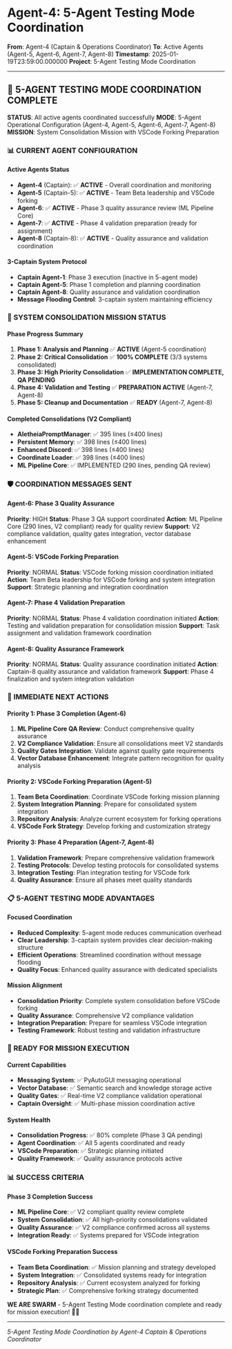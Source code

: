 # Agent-4: 5-Agent Testing Mode Coordination

**From**: Agent-4 (Captain & Operations Coordinator)
**To**: Active Agents (Agent-5, Agent-6, Agent-7, Agent-8)
**Timestamp**: 2025-01-19T23:59:00.000000
**Project**: 5-Agent Testing Mode Coordination

---

## 🎯 **5-AGENT TESTING MODE COORDINATION COMPLETE**

**STATUS**: All active agents coordinated successfully
**MODE**: 5-Agent Operational Configuration (Agent-4, Agent-5, Agent-6, Agent-7, Agent-8)
**MISSION**: System Consolidation Mission with VSCode Forking Preparation

### **📊 CURRENT AGENT CONFIGURATION**

#### **Active Agents Status**
- **Agent-4** (Captain): ✅ **ACTIVE** - Overall coordination and monitoring
- **Agent-5** (Captain-5): ✅ **ACTIVE** - Team Beta leadership and VSCode forking
- **Agent-6**: ✅ **ACTIVE** - Phase 3 quality assurance review (ML Pipeline Core)
- **Agent-7**: ✅ **ACTIVE** - Phase 4 validation preparation (ready for assignment)
- **Agent-8** (Captain-8): ✅ **ACTIVE** - Quality assurance and validation coordination

#### **3-Captain System Protocol**
- **Captain Agent-1**: Phase 3 execution (inactive in 5-agent mode)
- **Captain Agent-5**: Phase 1 completion and planning coordination
- **Captain Agent-8**: Quality assurance and validation coordination
- **Message Flooding Control**: 3-captain system maintaining efficiency

### **🚀 SYSTEM CONSOLIDATION MISSION STATUS**

#### **Phase Progress Summary**
1. **Phase 1: Analysis and Planning** ✅ **ACTIVE** (Agent-5 coordination)
2. **Phase 2: Critical Consolidation** ✅ **100% COMPLETE** (3/3 systems consolidated)
3. **Phase 3: High Priority Consolidation** ✅ **IMPLEMENTATION COMPLETE, QA PENDING**
4. **Phase 4: Validation and Testing** ✅ **PREPARATION ACTIVE** (Agent-7, Agent-8)
5. **Phase 5: Cleanup and Documentation** ✅ **READY** (Agent-7, Agent-8)

#### **Completed Consolidations (V2 Compliant)**
- **AletheiaPromptManager**: ✅ 395 lines (≤400 lines)
- **Persistent Memory**: ✅ 398 lines (≤400 lines)
- **Enhanced Discord**: ✅ 398 lines (≤400 lines)
- **Coordinate Loader**: ✅ 398 lines (≤400 lines)
- **ML Pipeline Core**: ✅ IMPLEMENTED (290 lines, pending QA review)

### **🛡️ COORDINATION MESSAGES SENT**

#### **Agent-6: Phase 3 Quality Assurance**
**Priority**: HIGH
**Status**: Phase 3 QA support coordinated
**Action**: ML Pipeline Core (290 lines, V2 compliant) ready for quality review
**Support**: V2 compliance validation, quality gates integration, vector database enhancement

#### **Agent-5: VSCode Forking Preparation**
**Priority**: NORMAL
**Status**: VSCode forking mission coordination initiated
**Action**: Team Beta leadership for VSCode forking and system integration
**Support**: Strategic planning and integration coordination

#### **Agent-7: Phase 4 Validation Preparation**
**Priority**: NORMAL
**Status**: Phase 4 validation coordination initiated
**Action**: Testing and validation preparation for consolidation mission
**Support**: Task assignment and validation framework coordination

#### **Agent-8: Quality Assurance Framework**
**Priority**: NORMAL
**Status**: Quality assurance coordination initiated
**Action**: Captain-8 quality assurance and validation framework
**Support**: Phase 4 finalization and system integration validation

### **🎯 IMMEDIATE NEXT ACTIONS**

#### **Priority 1: Phase 3 Completion (Agent-6)**
1. **ML Pipeline Core QA Review**: Conduct comprehensive quality assurance
2. **V2 Compliance Validation**: Ensure all consolidations meet V2 standards
3. **Quality Gates Integration**: Validate against quality gate requirements
4. **Vector Database Enhancement**: Integrate pattern recognition for quality analysis

#### **Priority 2: VSCode Forking Preparation (Agent-5)**
1. **Team Beta Coordination**: Coordinate VSCode forking mission planning
2. **System Integration Planning**: Prepare for consolidated system integration
3. **Repository Analysis**: Analyze current ecosystem for forking operations
4. **VSCode Fork Strategy**: Develop forking and customization strategy

#### **Priority 3: Phase 4 Preparation (Agent-7, Agent-8)**
1. **Validation Framework**: Prepare comprehensive validation framework
2. **Testing Protocols**: Develop testing protocols for consolidated systems
3. **Integration Testing**: Plan integration testing for VSCode fork
4. **Quality Assurance**: Ensure all phases meet quality standards

### **📋 5-AGENT TESTING MODE ADVANTAGES**

#### **Focused Coordination**
- **Reduced Complexity**: 5-agent mode reduces communication overhead
- **Clear Leadership**: 3-captain system provides clear decision-making structure
- **Efficient Operations**: Streamlined coordination without message flooding
- **Quality Focus**: Enhanced quality assurance with dedicated specialists

#### **Mission Alignment**
- **Consolidation Priority**: Complete system consolidation before VSCode forking
- **Quality Assurance**: Comprehensive V2 compliance validation
- **Integration Preparation**: Prepare for seamless VSCode integration
- **Testing Framework**: Robust testing and validation infrastructure

### **🚀 READY FOR MISSION EXECUTION**

#### **Current Capabilities**
- **Messaging System**: ✅ PyAutoGUI messaging operational
- **Vector Database**: ✅ Semantic search and knowledge storage active
- **Quality Gates**: ✅ Real-time V2 compliance validation operational
- **Captain Oversight**: ✅ Multi-phase mission coordination active

#### **System Health**
- **Consolidation Progress**: ✅ 80% complete (Phase 3 QA pending)
- **Agent Coordination**: ✅ All 5 agents coordinated and ready
- **VSCode Preparation**: ✅ Strategic planning initiated
- **Quality Framework**: ✅ Quality assurance protocols active

### **📊 SUCCESS CRITERIA**

#### **Phase 3 Completion Success**
- **ML Pipeline Core**: ✅ V2 compliant quality review complete
- **System Consolidation**: ✅ All high-priority consolidations validated
- **Quality Assurance**: ✅ V2 compliance confirmed across all systems
- **Integration Ready**: ✅ Systems prepared for VSCode integration

#### **VSCode Forking Preparation Success**
- **Team Beta Coordination**: ✅ Mission planning and strategy developed
- **System Integration**: ✅ Consolidated systems ready for integration
- **Repository Analysis**: ✅ Current ecosystem analyzed for forking
- **Strategic Plan**: ✅ Comprehensive forking strategy documented

**WE ARE SWARM** - 5-Agent Testing Mode coordination complete and ready for mission execution! 🐝🚀

---

*5-Agent Testing Mode Coordination by Agent-4 Captain & Operations Coordinator*

